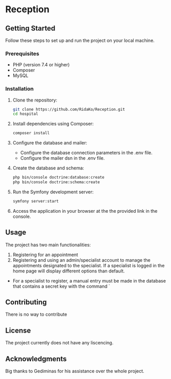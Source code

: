 # Reception

## Getting Started

Follow these steps to set up and run the project on your local machine.

### Prerequisites

- PHP (version 7.4 or higher)
- Composer
- MySQL

### Installation

1. Clone the repository:

    ```bash
    git clone https://github.com/RidaKo/Reception.git
    cd hospital
    ```

2. Install dependencies using Composer:

    ```bash
    composer install
    ```

3. Configure the database and mailer:

    - Configure the database connection parameters in the .env file.
    - Configure the mailer dsn in the .env file.

4. Create the database and schema:

    ```bash
    php bin/console doctrine:database:create
    php bin/console doctrine:schema:create
    ```

5. Run the Symfony development server:

    ```bash
    symfony server:start
    ```

6. Access the application in your browser at the the provided link in the console.

## Usage

The project has two main functionalities:
1) Registering for an appointment
2) Registering and using an admin/specialist account to manage the appointments designated to the specialist.
If a specialist is logged in the home page will display different options than default.
- For a specialist to register, a manual entry must be made in the database that contains a secret key with the command `

## Contributing
There is no way to contribute

## License
The project currently does not have any liscencing.

## Acknowledgments
Big thanks to Gediminas for his assistance over the whole project.

